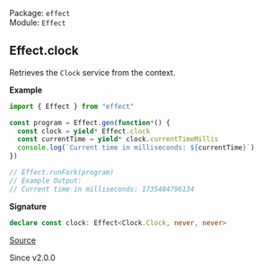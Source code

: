 Package: `effect`<br />
Module: `Effect`<br />

## Effect.clock

Retrieves the `Clock` service from the context.

**Example**

```ts
import { Effect } from "effect"

const program = Effect.gen(function*() {
  const clock = yield* Effect.clock
  const currentTime = yield* clock.currentTimeMillis
  console.log(`Current time in milliseconds: ${currentTime}`)
})

// Effect.runFork(program)
// Example Output:
// Current time in milliseconds: 1735484796134
```

**Signature**

```ts
declare const clock: Effect<Clock.Clock, never, never>
```

[Source](https://github.com/Effect-TS/effect/tree/main/packages/effect/src/Effect.ts#L6585)

Since v2.0.0